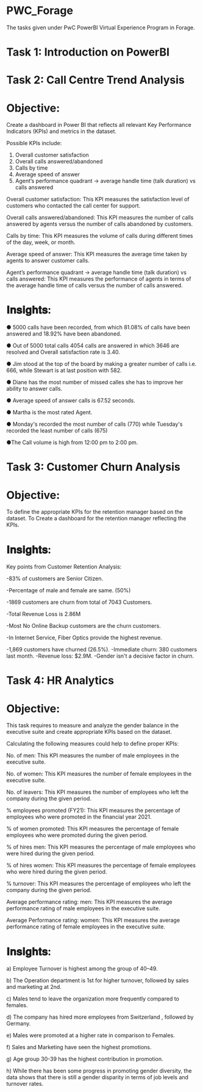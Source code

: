 # PWC_Forage

The tasks given under PwC PowerBI Virtual Experience Program in Forage.

# Task 1: Introduction on PowerBI

# Task 2: Call Centre Trend Analysis

# Objective: 

Create a dashboard in Power BI that reflects all relevant Key Performance Indicators (KPIs) and metrics in the dataset.

Possible KPIs include:

1. Overall customer satisfaction
2. Overall calls answered/abandoned
3. Calls by time
4. Average speed of answer
5. Agent’s performance quadrant -> average handle time (talk duration) vs calls answered

Overall customer satisfaction: This KPI measures the satisfaction level of customers who contacted the call center for support. 

Overall calls answered/abandoned: This KPI measures the number of calls answered by agents versus the number of calls abandoned by customers.

Calls by time: This KPI measures the volume of calls during different times of the day, week, or month. 

Average speed of answer: This KPI measures the average time taken by agents to answer customer calls. 

Agent’s performance quadrant -> average handle time (talk duration) vs calls answered: This KPI measures the performance of agents in terms of the average handle time of calls versus the number of calls answered.

# 𝐈𝐧𝐬𝐢𝐠𝐡𝐭𝐬:

●  5000 calls have been recorded, from which 81.08% of calls have been answered and 18.92% have been abandoned.

● Out of 5000 total calls 4054 calls are answered in which 3646 are resolved and Overall satisfaction rate  is 3.40.

● Jim stood at the top of the board by making a greater number of calls i.e. 666, while Stewart is at last position with 582.

● Diane has the most number of missed calles she has to improve her ability to answer calls.

● Average speed of answer calls is 67.52 seconds.

● Martha is the most rated Agent.

● Monday's recorded the most number of calls (770) while Tuesday's recorded the least number of calls (675)

●The Call volume is high from 12:00 pm to 2:00 pm.

# Task 3: Customer Churn Analysis

# Objective:

To define the appropriate KPIs for the retention manager based on the dataset. To Create a dashboard for the retention manager reflecting the KPIs.

# 𝐈𝐧𝐬𝐢𝐠𝐡𝐭𝐬:

Key points from Customer Retention Analysis:

-83% of customers are Senior Citizen.

-Percentage of male and female are same. (50%)

-1869 customers are churn from total of 7043 Customers.

-Total Revenue Loss is 2.86M

-Most No Online Backup customers are the churn customers.

-In Internet Service, Fiber Optics provide the highest revenue.

-1,869 customers have churned (26.5%).
-Immediate churn: 380 customers last month.
-Revenue loss: $2.9M.
-Gender isn't a decisive factor in churn.

# Task 4: HR Analytics

# Objective: 

This task requires  to measure and analyze the gender balance in the executive suite and create appropriate KPIs based on the dataset. 

Calculating the following measures could help to define proper KPIs:

No. of men: This KPI measures the number of male employees in the executive suite.

No. of women: This KPI measures the number of female employees in the executive suite.

No. of leavers: This KPI measures the number of employees who left the company during the given period.

% employees promoted (FY21): This KPI measures the percentage of employees who were promoted in the financial year 2021.

% of women promoted: This KPI measures the percentage of female employees who were promoted during the given period.

% of hires men: This KPI measures the percentage of male employees who were hired during the given period.

% of hires women: This KPI measures the percentage of female employees who were hired during the given period.

% turnover: This KPI measures the percentage of employees who left the company during the given period.

Average performance rating: men: This KPI measures the average performance rating of male employees in the executive suite.

Average Performance rating: women: This KPI measures the average performance rating of female employees in the executive suite.


# 𝐈𝐧𝐬𝐢𝐠𝐡𝐭𝐬:

a) Employee Turnover is highest among the group of 40–49.

b) The Operation department is 1st for higher turnover, followed by sales and marketing at 2nd.

c) Males tend to leave the organization more frequently compared to females.

d) The company has hired more employees from Switzerland , followed by Germany.

e) Males were promoted at a higher rate in comparison to Females.

f) Sales and Marketing have seen the highest promotions.

g) Age group 30-39 has the highest contribution in promotion.

h) While there has been some progress in promoting gender diversity, the data shows that there is still a gender disparity in terms of job levels and turnover rates.

